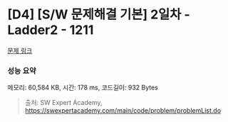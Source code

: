 # [D4] [S/W 문제해결 기본] 2일차 - Ladder2 - 1211 

[문제 링크](https://swexpertacademy.com/main/code/problem/problemDetail.do?contestProbId=AV14BgD6AEECFAYh) 

### 성능 요약

메모리: 60,584 KB, 시간: 178 ms, 코드길이: 932 Bytes



> 출처: SW Expert Academy, https://swexpertacademy.com/main/code/problem/problemList.do